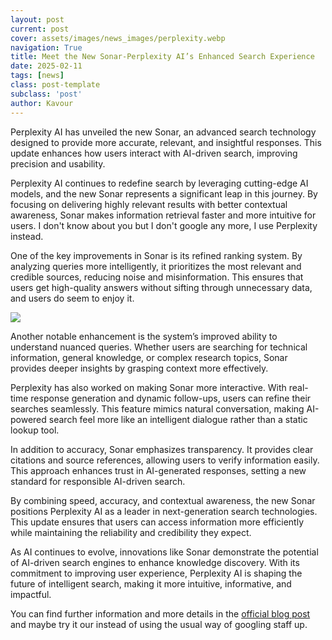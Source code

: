 ```yaml
---
layout: post
current: post
cover: assets/images/news_images/perplexity.webp
navigation: True
title: Meet the New Sonar-Perplexity AI’s Enhanced Search Experience
date: 2025-02-11
tags: [news]
class: post-template
subclass: 'post'
author: Kavour
---
```


<p>Perplexity AI has unveiled the new Sonar, an advanced search technology designed to provide more accurate, relevant, and insightful responses. This update enhances how users interact with AI-driven search, improving precision and usability.</p>

<p>Perplexity AI continues to redefine search by leveraging cutting-edge AI models, and the new Sonar represents a significant leap in this journey. By focusing on delivering highly relevant results with better contextual awareness, Sonar makes information retrieval faster and more intuitive for users. I don't know about you but I don't google any more, I use Perplexity instead.</p> 

<p>One of the key improvements in Sonar is its refined ranking system. By analyzing queries more intelligently, it prioritizes the most relevant and credible sources, reducing noise and misinformation. This ensures that users get high-quality answers without sifting through unnecessary data, and users do seem to enjoy it.</p> 

<img src="https://framerusercontent.com/images/YCALu2CFaq4OlGXciooTP0YucY.png">

<p>Another notable enhancement is the system’s improved ability to understand nuanced queries. Whether users are searching for technical information, general knowledge, or complex research topics, Sonar provides deeper insights by grasping context more effectively.</p> 

<p>Perplexity has also worked on making Sonar more interactive. With real-time response generation and dynamic follow-ups, users can refine their searches seamlessly. This feature mimics natural conversation, making AI-powered search feel more like an intelligent dialogue rather than a static lookup tool.</p> 

<p>In addition to accuracy, Sonar emphasizes transparency. It provides clear citations and source references, allowing users to verify information easily. This approach enhances trust in AI-generated responses, setting a new standard for responsible AI-driven search.</p> 

<p>By combining speed, accuracy, and contextual awareness, the new Sonar positions Perplexity AI as a leader in next-generation search technologies. This update ensures that users can access information more efficiently while maintaining the reliability and credibility they expect.</p> 

<p>As AI continues to evolve, innovations like Sonar demonstrate the potential of AI-driven search engines to enhance knowledge discovery. With its commitment to improving user experience, Perplexity AI is shaping the future of intelligent search, making it more intuitive, informative, and impactful.</p>

<p>You can find further information and more details in the <a href='https://www.perplexity.ai/hub/blog/meet-new-sonar'>official blog post</a> and maybe try it our instead of using the usual way of googling staff up.</p>